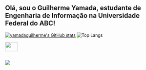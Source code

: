 ## Olá, sou o Guilherme Yamada, estudante de Engenharia de Informação na Universidade Federal do ABC!

<div>
  
[![yamadaguilherme's GitHub stats](https://github-readme-stats.vercel.app/api?username=yamadaguilherme&hide=contribs,prs&show_icons=true&theme=tokyonight&size_weight=1&count_weight=0)](https://github.com/yamadaguilherme/github-readme-stats)
![Top Langs](https://github-readme-stats.vercel.app/api/top-langs/?username=yamadaguilherme&size_weight=1&count_weight=0&theme=tokyonight)
</div>

<div>
<img align="center" src="https://cdn.jsdelivr.net/gh/devicons/devicon@latest/icons/python/python-original.svg" width="40" height="30" />
</div>

##
<div> 
  <a href="https://www.linkedin.com/in/guilhermeyamaday/" target="_blank"><img src="https://img.shields.io/badge/-LinkedIn-%230077B5?style=for-the-badge&logo=linkedin&logoColor=white" target="_blank"></a> 
  
</div>
